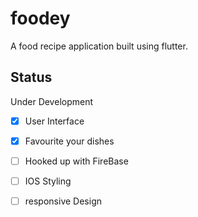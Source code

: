 # foodey

A food recipe application built using flutter. 

## Status
Under Development
- [x] User Interface
- [x] Favourite your dishes
- [ ] Hooked up with FireBase
- [ ] IOS Styling
- [ ] responsive Design

